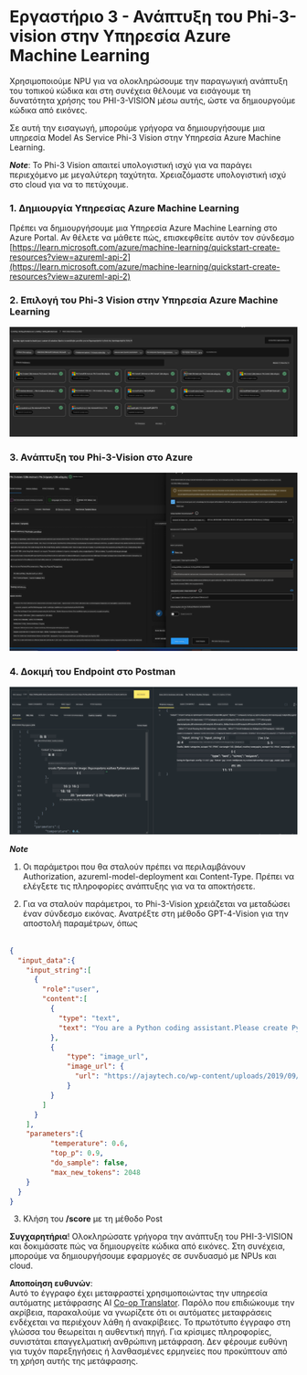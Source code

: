 <!--
CO_OP_TRANSLATOR_METADATA:
{
  "original_hash": "20cb4e6ac1686248e8be913ccf6c2bc2",
  "translation_date": "2025-07-17T04:06:31+00:00",
  "source_file": "md/02.Application/02.Code/Phi3/VSCodeExt/HOL/AIPC/03.DeployPhi3VisionOnAzure.md",
  "language_code": "el"
}
-->
# **Εργαστήριο 3 - Ανάπτυξη του Phi-3-vision στην Υπηρεσία Azure Machine Learning**

Χρησιμοποιούμε NPU για να ολοκληρώσουμε την παραγωγική ανάπτυξη του τοπικού κώδικα και στη συνέχεια θέλουμε να εισάγουμε τη δυνατότητα χρήσης του PHI-3-VISION μέσω αυτής, ώστε να δημιουργούμε κώδικα από εικόνες.

Σε αυτή την εισαγωγή, μπορούμε γρήγορα να δημιουργήσουμε μια υπηρεσία Model As Service Phi-3 Vision στην Υπηρεσία Azure Machine Learning.

***Note***: Το Phi-3 Vision απαιτεί υπολογιστική ισχύ για να παράγει περιεχόμενο με μεγαλύτερη ταχύτητα. Χρειαζόμαστε υπολογιστική ισχύ στο cloud για να το πετύχουμε.


### **1. Δημιουργία Υπηρεσίας Azure Machine Learning**

Πρέπει να δημιουργήσουμε μια Υπηρεσία Azure Machine Learning στο Azure Portal. Αν θέλετε να μάθετε πώς, επισκεφθείτε αυτόν τον σύνδεσμο [https://learn.microsoft.com/azure/machine-learning/quickstart-create-resources?view=azureml-api-2](https://learn.microsoft.com/azure/machine-learning/quickstart-create-resources?view=azureml-api-2)


### **2. Επιλογή του Phi-3 Vision στην Υπηρεσία Azure Machine Learning**

![Catalog](../../../../../../../../../translated_images/vison_catalog.f979823d5bde8aef2c37a3a9686f6c5d0c521f93730447798ea6fb580091443f.el.png)


### **3. Ανάπτυξη του Phi-3-Vision στο Azure**


![Deploy](../../../../../../../../../translated_images/vision_deploy.a8114ccd849a957272bf30959bdef166b21a0fac4c4f0129dab0106b97104772.el.png)


### **4. Δοκιμή του Endpoint στο Postman**


![Test](../../../../../../../../../translated_images/vision_test.0b9c1b1d414131d03398c88fc1b79d839e7946c2ae5c9fd170a2894c271e2993.el.png)


***Note***

1. Οι παράμετροι που θα σταλούν πρέπει να περιλαμβάνουν Authorization, azureml-model-deployment και Content-Type. Πρέπει να ελέγξετε τις πληροφορίες ανάπτυξης για να τα αποκτήσετε.

2. Για να σταλούν παράμετροι, το Phi-3-Vision χρειάζεται να μεταδώσει έναν σύνδεσμο εικόνας. Ανατρέξτε στη μέθοδο GPT-4-Vision για την αποστολή παραμέτρων, όπως

```json

{
  "input_data":{
    "input_string":[
      {
        "role":"user",
        "content":[ 
          {
            "type": "text",
            "text": "You are a Python coding assistant.Please create Python code for image "
          },
          {
              "type": "image_url",
              "image_url": {
                "url": "https://ajaytech.co/wp-content/uploads/2019/09/index.png"
              }
          }
        ]
      }
    ],
    "parameters":{
          "temperature": 0.6,
          "top_p": 0.9,
          "do_sample": false,
          "max_new_tokens": 2048
    }
  }
}

```

3. Κλήση του **/score** με τη μέθοδο Post

**Συγχαρητήρια**! Ολοκληρώσατε γρήγορα την ανάπτυξη του PHI-3-VISION και δοκιμάσατε πώς να δημιουργείτε κώδικα από εικόνες. Στη συνέχεια, μπορούμε να δημιουργήσουμε εφαρμογές σε συνδυασμό με NPUs και cloud.

**Αποποίηση ευθυνών**:  
Αυτό το έγγραφο έχει μεταφραστεί χρησιμοποιώντας την υπηρεσία αυτόματης μετάφρασης AI [Co-op Translator](https://github.com/Azure/co-op-translator). Παρόλο που επιδιώκουμε την ακρίβεια, παρακαλούμε να γνωρίζετε ότι οι αυτόματες μεταφράσεις ενδέχεται να περιέχουν λάθη ή ανακρίβειες. Το πρωτότυπο έγγραφο στη γλώσσα του θεωρείται η αυθεντική πηγή. Για κρίσιμες πληροφορίες, συνιστάται επαγγελματική ανθρώπινη μετάφραση. Δεν φέρουμε ευθύνη για τυχόν παρεξηγήσεις ή λανθασμένες ερμηνείες που προκύπτουν από τη χρήση αυτής της μετάφρασης.